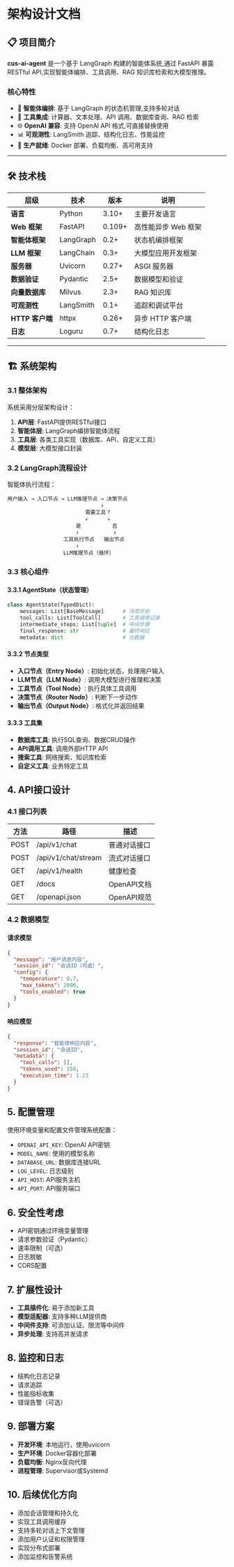 # 架构设计文档

## 📋 项目简介

**cus-ai-agent** 是一个基于 LangGraph 构建的智能体系统,通过 FastAPI 暴露 RESTful API,实现智能体编排、工具调用、RAG 知识库检索和大模型推理。

### 核心特性

- 🤖 **智能体编排**: 基于 LangGraph 的状态机管理,支持多轮对话
- 🔧 **工具集成**: 计算器、文本处理、API 调用、数据库查询、RAG 检索
- 🌐 **OpenAI 兼容**: 支持 OpenAI API 格式,可直接替换使用
- 📊 **可观测性**: LangSmith 追踪、结构化日志、性能监控
- 🚀 **生产就绪**: Docker 部署、负载均衡、高可用支持

---

## 🛠️ 技术栈

| 层级 | 技术 | 版本 | 说明 |
|------|------|------|------|
| **语言** | Python | 3.10+ | 主要开发语言 |
| **Web 框架** | FastAPI | 0.109+ | 高性能异步 Web 框架 |
| **智能体框架** | LangGraph | 0.2+ | 状态机编排框架 |
| **LLM 框架** | LangChain | 0.3+ | 大模型应用开发框架 |
| **服务器** | Uvicorn | 0.27+ | ASGI 服务器 |
| **数据验证** | Pydantic | 2.5+ | 数据模型和验证 |
| **向量数据库** | Milvus | 2.3+ | RAG 知识库 |
| **可观测性** | LangSmith | 0.1+ | 追踪和调试平台 |
| **HTTP 客户端** | httpx | 0.26+ | 异步 HTTP 客户端 |
| **日志** | Loguru | 0.7+ | 结构化日志 |

---

## 🏗️ 系统架构

### 3.1 整体架构

系统采用分层架构设计：

1. **API层**: FastAPI提供RESTful接口
2. **智能体层**: LangGraph编排智能体流程
3. **工具层**: 各类工具实现（数据库、API、自定义工具）
4. **模型层**: 大模型接口封装

### 3.2 LangGraph流程设计

智能体执行流程：

```
用户输入 → 入口节点 → LLM推理节点 → 决策节点
                              ↓
                         需要工具？
                         ↙      ↘
                      是          否
                      ↓           ↓
                  工具执行节点   输出节点
                      ↓
                  LLM推理节点（循环）
```

### 3.3 核心组件

#### 3.3.1 AgentState（状态管理）

```python
class AgentState(TypedDict):
    messages: List[BaseMessage]      # 消息历史
    tool_calls: List[ToolCall]       # 工具调用记录
    intermediate_steps: List[tuple]  # 中间步骤
    final_response: str              # 最终响应
    metadata: dict                   # 元数据
```

#### 3.3.2 节点类型

- **入口节点（Entry Node）**: 初始化状态，处理用户输入
- **LLM节点（LLM Node）**: 调用大模型进行推理和决策
- **工具节点（Tool Node）**: 执行具体工具调用
- **决策节点（Router Node）**: 判断下一步动作
- **输出节点（Output Node）**: 格式化并返回结果

#### 3.3.3 工具集

- **数据库工具**: 执行SQL查询、数据CRUD操作
- **API调用工具**: 调用外部HTTP API
- **搜索工具**: 网络搜索、知识库检索
- **自定义工具**: 业务特定工具

## 4. API接口设计

### 4.1 接口列表

| 方法 | 路径 | 描述 |
|------|------|------|
| POST | /api/v1/chat | 普通对话接口 |
| POST | /api/v1/chat/stream | 流式对话接口 |
| GET | /api/v1/health | 健康检查 |
| GET | /docs | OpenAPI文档 |
| GET | /openapi.json | OpenAPI规范 |

### 4.2 数据模型

#### 请求模型

```json
{
  "message": "用户消息内容",
  "session_id": "会话ID（可选）",
  "config": {
    "temperature": 0.7,
    "max_tokens": 2000,
    "tools_enabled": true
  }
}
```

#### 响应模型

```json
{
  "response": "智能体响应内容",
  "session_id": "会话ID",
  "metadata": {
    "tool_calls": [],
    "tokens_used": 150,
    "execution_time": 1.23
  }
}
```

## 5. 配置管理

使用环境变量和配置文件管理系统配置：

- `OPENAI_API_KEY`: OpenAI API密钥
- `MODEL_NAME`: 使用的模型名称
- `DATABASE_URL`: 数据库连接URL
- `LOG_LEVEL`: 日志级别
- `API_HOST`: API服务主机
- `API_PORT`: API服务端口

## 6. 安全性考虑

- API密钥通过环境变量管理
- 请求参数验证（Pydantic）
- 速率限制（可选）
- 日志脱敏
- CORS配置

## 7. 扩展性设计

- **工具插件化**: 易于添加新工具
- **模型适配器**: 支持多种LLM提供商
- **中间件支持**: 可添加认证、限流等中间件
- **异步处理**: 支持高并发请求

## 8. 监控和日志

- 结构化日志记录
- 请求追踪
- 性能指标收集
- 错误告警（可选）

## 9. 部署方案

- **开发环境**: 本地运行，使用uvicorn
- **生产环境**: Docker容器化部署
- **负载均衡**: Nginx反向代理
- **进程管理**: Supervisor或Systemd

## 10. 后续优化方向

- 添加会话管理和持久化
- 实现工具调用缓存
- 支持多轮对话上下文管理
- 添加用户认证和权限管理
- 实现分布式部署
- 添加监控和告警系统

